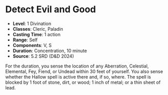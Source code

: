 # Detect Evil and Good

- **Level**: 1 Divination
- **Classes**: Cleric, Paladin
- **Casting Time**: 1 action
- **Range**: Self
- **Components**: V, S
- **Duration**: Concentration, 10 minute
- **Source**: 5.2 SRD (D&D 2024)

For the duration, you sense the location of any Aberration, Celestial, Elemental, Fey, Fiend, or Undead within 30 feet of yourself. You also sense whether the Hallow spell is active there and, if so, where. The spell is blocked by 1 foot of stone, dirt, or wood; 1 inch of metal; or a thin sheet of lead.

